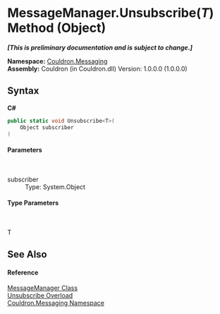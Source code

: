 # MessageManager.Unsubscribe(*T*) Method (Object)
 _**\[This is preliminary documentation and is subject to change.\]**_

**Namespace:**&nbsp;<a href="N_Couldron_Messaging">Couldron.Messaging</a><br />**Assembly:**&nbsp;Couldron (in Couldron.dll) Version: 1.0.0.0 (1.0.0.0)

## Syntax

**C#**<br />
``` C#
public static void Unsubscribe<T>(
	Object subscriber
)

```


#### Parameters
&nbsp;<dl><dt>subscriber</dt><dd>Type: System.Object<br /></dd></dl>

#### Type Parameters
&nbsp;<dl><dt>T</dt><dd /></dl>

## See Also


#### Reference
<a href="T_Couldron_Messaging_MessageManager">MessageManager Class</a><br /><a href="Overload_Couldron_Messaging_MessageManager_Unsubscribe">Unsubscribe Overload</a><br /><a href="N_Couldron_Messaging">Couldron.Messaging Namespace</a><br />